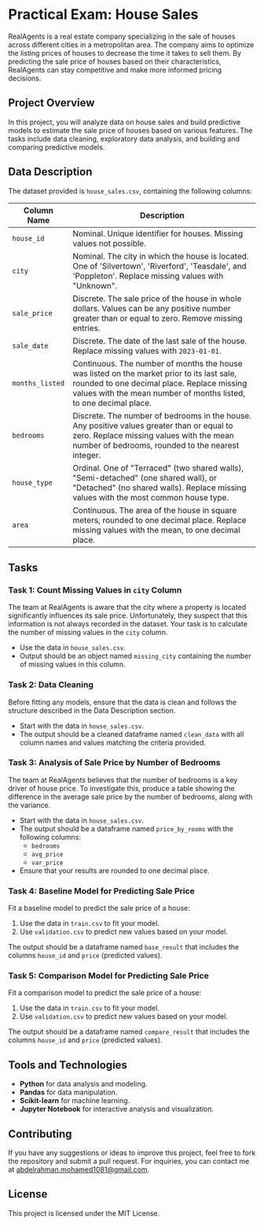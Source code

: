 # Practical Exam: House Sales

RealAgents is a real estate company specializing in the sale of houses across different cities in a metropolitan area. The company aims to optimize the listing prices of houses to decrease the time it takes to sell them. By predicting the sale price of houses based on their characteristics, RealAgents can stay competitive and make more informed pricing decisions.

## Project Overview

In this project, you will analyze data on house sales and build predictive models to estimate the sale price of houses based on various features. The tasks include data cleaning, exploratory data analysis, and building and comparing predictive models.

## Data Description

The dataset provided is `house_sales.csv`, containing the following columns:

| Column Name     | Description                                                                                                                                                                                                   |
| --------------- | ------------------------------------------------------------------------------------------------------------------------------------------------------------------------------------------------------------- |
| `house_id`      | Nominal. Unique identifier for houses. Missing values not possible.                                                                                                                                           |
| `city`          | Nominal. The city in which the house is located. One of 'Silvertown', 'Riverford', 'Teasdale', and 'Poppleton'. Replace missing values with "Unknown".                                                        |
| `sale_price`    | Discrete. The sale price of the house in whole dollars. Values can be any positive number greater than or equal to zero. Remove missing entries.                                                              |
| `sale_date`     | Discrete. The date of the last sale of the house. Replace missing values with `2023-01-01`.                                                                                                                   |
| `months_listed` | Continuous. The number of months the house was listed on the market prior to its last sale, rounded to one decimal place. Replace missing values with the mean number of months listed, to one decimal place. |
| `bedrooms`      | Discrete. The number of bedrooms in the house. Any positive values greater than or equal to zero. Replace missing values with the mean number of bedrooms, rounded to the nearest integer.                    |
| `house_type`    | Ordinal. One of "Terraced" (two shared walls), "Semi-detached" (one shared wall), or "Detached" (no shared walls). Replace missing values with the most common house type.                                    |
| `area`          | Continuous. The area of the house in square meters, rounded to one decimal place. Replace missing values with the mean, to one decimal place.                                                                 |

## Tasks

### Task 1: Count Missing Values in `city` Column

The team at RealAgents is aware that the city where a property is located significantly influences its sale price. Unfortunately, they suspect that this information is not always recorded in the dataset. Your task is to calculate the number of missing values in the `city` column.

- Use the data in `house_sales.csv`.
- Output should be an object named `missing_city` containing the number of missing values in this column.

### Task 2: Data Cleaning

Before fitting any models, ensure that the data is clean and follows the structure described in the Data Description section.

- Start with the data in `house_sales.csv`.
- The output should be a cleaned dataframe named `clean_data` with all column names and values matching the criteria provided.

### Task 3: Analysis of Sale Price by Number of Bedrooms

The team at RealAgents believes that the number of bedrooms is a key driver of house price. To investigate this, produce a table showing the difference in the average sale price by the number of bedrooms, along with the variance.

- Start with the data in `house_sales.csv`.
- The output should be a dataframe named `price_by_rooms` with the following columns:
  - `bedrooms`
  - `avg_price`
  - `var_price`
- Ensure that your results are rounded to one decimal place.

### Task 4: Baseline Model for Predicting Sale Price

Fit a baseline model to predict the sale price of a house:

1. Use the data in `train.csv` to fit your model.
2. Use `validation.csv` to predict new values based on your model.

The output should be a dataframe named `base_result` that includes the columns `house_id` and `price` (predicted values).

### Task 5: Comparison Model for Predicting Sale Price

Fit a comparison model to predict the sale price of a house:

1. Use the data in `train.csv` to fit your model.
2. Use `validation.csv` to predict new values based on your model.

The output should be a dataframe named `compare_result` that includes the columns `house_id` and `price` (predicted values).

## Tools and Technologies

- **Python** for data analysis and modeling.
- **Pandas** for data manipulation.
- **Scikit-learn** for machine learning.
- **Jupyter Notebook** for interactive analysis and visualization.

## Contributing

If you have any suggestions or ideas to improve this project, feel free to fork the repository and submit a pull request. For inquiries, you can contact me at [abdelrahman.mohamed1081@gmail.com](mailto:abdelrahman.mohamed1081@gmail.com).

## License

This project is licensed under the MIT License.
